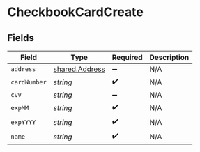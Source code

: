# CheckbookCardCreate


## Fields

| Field                                            | Type                                             | Required                                         | Description                                      |
| ------------------------------------------------ | ------------------------------------------------ | ------------------------------------------------ | ------------------------------------------------ |
| `address`                                        | [shared.Address](../../models/shared/address.md) | :heavy_minus_sign:                               | N/A                                              |
| `cardNumber`                                     | *string*                                         | :heavy_check_mark:                               | N/A                                              |
| `cvv`                                            | *string*                                         | :heavy_minus_sign:                               | N/A                                              |
| `expMM`                                          | *string*                                         | :heavy_check_mark:                               | N/A                                              |
| `expYYYY`                                        | *string*                                         | :heavy_check_mark:                               | N/A                                              |
| `name`                                           | *string*                                         | :heavy_check_mark:                               | N/A                                              |